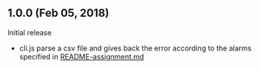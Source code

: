 ## 1.0.0 (Feb 05, 2018)

Initial release
  - cli.js parse a csv file and gives back the error according to the alarms specified in [README-assignment.md](./README-assignment.md)